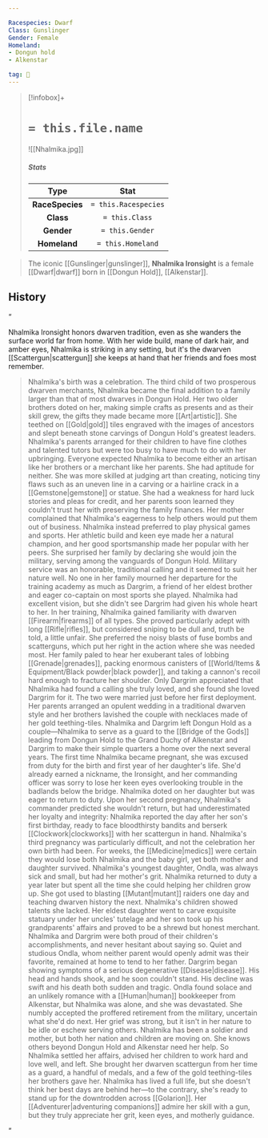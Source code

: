 ```yaml
---

Racespecies: Dwarf
Class: Gunslinger
Gender: Female
Homeland:
- Dongun hold
- Alkenstar

tag: 👤️
---
```


> [!infobox]+
> #  `= this.file.name`
> ![[Nhalmika.jpg]]
> ##### Stats
> Type | Stat |
> :---: |:---:|
> **RaceSpecies** | `= this.Racespecies` |
> **Class** | `= this.Class` |
> **Gender** | `= this.Gender` |
> **Homeland** | `= this.Homeland` |



> The iconic [[Gunslinger|gunslinger]], **Nhalmika Ironsight** is a female [[Dwarf|dwarf]] born in [[Dongun Hold]], [[Alkenstar]].


## History



“

Nhalmika Ironsight honors dwarven tradition, even as she wanders the surface world far from home. With her wide build, mane of dark hair, and amber eyes, Nhalmika is striking in any setting, but it's the dwarven [[Scattergun|scattergun]] she keeps at hand that her friends and foes most remember.
> Nhalmika's birth was a celebration. The third child of two prosperous dwarven merchants, Nhalmika became the final addition to a family larger than that of most dwarves in Dongun Hold. Her two older brothers doted on her, making simple crafts as presents and as their skill grew, the gifts they made became more [[Art|artistic]]. She teethed on [[Gold|gold]] tiles engraved with the images of ancestors and slept beneath stone carvings of Dongun Hold's greatest leaders. Nhalmika's parents arranged for their children to have fine clothes and talented tutors but were too busy to have much to do with her upbringing.
> Everyone expected Nhalmika to become either an artisan like her brothers or a merchant like her parents. She had aptitude for neither. She was more skilled at judging art than creating, noticing tiny flaws such as an uneven line in a carving or a hairline crack in a [[Gemstone|gemstone]] or statue. She had a weakness for hard luck stories and pleas for credit, and her parents soon learned they couldn't trust her with preserving the family finances. Her mother complained that Nhalmika's eagerness to help others would put them out of business.
> Nhalmika instead preferred to play physical games and sports. Her athletic build and keen eye made her a natural champion, and her good sportsmanship made her popular with her peers. She surprised her family by declaring she would join the military, serving among the vanguards of Dongun Hold. Military service was an honorable, traditional calling and it seemed to suit her nature well. No one in her family mourned her departure for the training academy as much as Dargrim, a friend of her eldest brother and eager co-captain on most sports she played. Nhalmika had excellent vision, but she didn't see Dargrim had given his whole heart to her.
> In her training, Nhalmika gained familiarity with dwarven [[Firearm|firearms]] of all types. She proved particularly adept with long [[Rifle|rifles]], but considered sniping to be dull and, truth be told, a little unfair. She preferred the noisy blasts of fuse bombs and scatterguns, which put her right in the action where she was needed most. Her family paled to hear her exuberant tales of lobbing [[Grenade|grenades]], packing enormous canisters of [[World/Items & Equipment/Black powder|black powder]], and taking a cannon's recoil hard enough to fracture her shoulder.
> Only Dargrim appreciated that Nhalmika had found a calling she truly loved, and she found she loved Dargrim for it. The two were married just before her first deployment. Her parents arranged an opulent wedding in a traditional dwarven style and her brothers lavished the couple with necklaces made of her gold teething-tiles. Nhalmika and Dargrim left Dongun Hold as a couple—Nhalmika to serve as a guard to the [[Bridge of the Gods]] leading from Dongun Hold to the Grand Duchy of Alkenstar and Dargrim to make their simple quarters a home over the next several years.
> The first time Nhalmika became pregnant, she was excused from duty for the birth and first year of her daughter's life. She'd already earned a nickname, the Ironsight, and her commanding officer was sorry to lose her keen eyes overlooking trouble in the badlands below the bridge. Nhalmika doted on her daughter but was eager to return to duty. Upon her second pregnancy, Nhalmika's commander predicted she wouldn't return, but had underestimated her loyalty and integrity: Nhalmika reported the day after her son's first birthday, ready to face bloodthirsty bandits and berserk [[Clockwork|clockworks]] with her scattergun in hand. Nhalmika's third pregnancy was particularly difficult, and not the celebration her own birth had been. For weeks, the [[Medicine|medics]] were certain they would lose both Nhalmika and the baby girl, yet both mother and daughter survived. Nhalmika's youngest daughter, Ondla, was always sick and small, but had her mother's grit. Nhalmika returned to duty a year later but spent all the time she could helping her children grow up. She got used to blasting [[Mutant|mutant]] raiders one day and teaching dwarven history the next.
> Nhalmika's children showed talents she lacked. Her eldest daughter went to carve exquisite statuary under her uncles' tutelage and her son took up his grandparents' affairs and proved to be a shrewd but honest merchant. Nhalmika and Dargrim were both proud of their children's accomplishments, and never hesitant about saying so. Quiet and studious Ondla, whom neither parent would openly admit was their favorite, remained at home to tend to her father. Dargrim began showing symptoms of a serious degenerative [[Disease|disease]]. His head and hands shook, and he soon couldn't stand. His decline was swift and his death both sudden and tragic. Ondla found solace and an unlikely romance with a [[Human|human]] bookkeeper from Alkenstar, but Nhalmika was alone, and she was devastated. She numbly accepted the proffered retirement from the military, uncertain what she'd do next.
> Her grief was strong, but it isn't in her nature to be idle or eschew serving others. Nhalmika has been a soldier and mother, but both her nation and children are moving on. She knows others beyond Dongun Hold and Alkenstar need her help. So Nhalmika settled her affairs, advised her children to work hard and love well, and left. She brought her dwarven scattergun from her time as a guard, a handful of medals, and a few of the gold teething-tiles her brothers gave her. Nhalmika has lived a full life, but she doesn't think her best days are behind her—to the contrary, she's ready to stand up for the downtrodden across [[Golarion]]. Her [[Adventurer|adventuring companions]] admire her skill with a gun, but they truly appreciate her grit, keen eyes, and motherly guidance.


”








